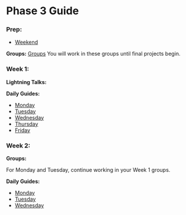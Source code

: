# Phase 3 Guide

### Prep:
- [Weekend](phase-3-prep/weekend-prep.md)

**Groups:**
[Groups](../../wiki/Groups) You will work in these groups until final projects begin.

### Week 1:

**Lightning Talks:**

**Daily Guides:**

- [Monday](week-1/monday.md)
- [Tuesday](week-1/tuesday.md)
- [Wednesday](week-1/wednesday.md)
- [Thursday](week-1/thursday.md)
- [Friday](week-1/friday.md)

### Week 2:

**Groups:**

For Monday and Tuesday, continue working in your Week 1 groups.

**Daily Guides:**

- [Monday](week-2/monday.md)
- [Tuesday](week-2/tuesday.md)
- [Wednesday](week-2/wednesday.md)
